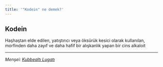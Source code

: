```yaml
---
title: '"Kodein" ne demek?'
---
```


## Kodein
Haşhaştan elde edilen, yatıştırıcı veya öksürük kesici olarak kullanılan, morfinden daha zayıf ve daha hafif bir alışkanlık yapan bir cins alkaloit

---
*Menşei: [Kubbealtı Lugatı](https://www.lugatim.com/s/Kodein)*